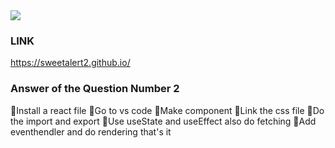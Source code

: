   

<img src="https://sweetalert2.github.io/">

### LINK 
https://sweetalert2.github.io/

### Answer of the Question Number 2 

🙂Install a react file
🙂Go to vs code 
🙂Make component
🙂Link the css file 
🙂Do the import and export
🙂Use useState and useEffect also do fetching
🙂Add eventhendler and do rendering that's it